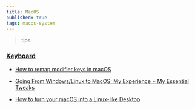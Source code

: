 ```yaml
---
title: MacOS
published: true
tags: macos-system
---
```

> tips.

### [Keyboard](https://medium.com/@Pawel.Sierszen/is-switching-to-mac-worth-it-an-experience-of-a-lifelong-linux-user-fa3300db5325#keyboard-and-shortcuts)

- [How to remap modifier keys in macOS ](https://www.theverge.com/23591533/mac-remap-keyboard-how-to)

- [Going From Windows/Linux to MacOS: My Experience + My Essential Tweaks](https://www.reddit.com/r/MacOS/comments/t5k6no/going_from_windowslinux_to_macos_my_experience_my/)

- [How to turn your macOS into a Linux-like Desktop](https://blog.codeminer42.com/how-to-turn-your-macos-into-a-linux-like-desktop/)